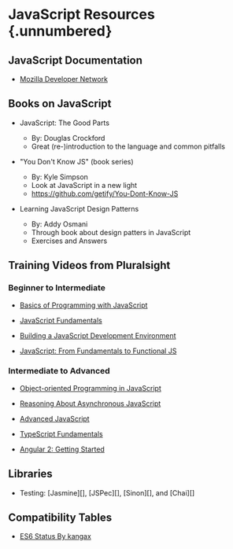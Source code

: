# JavaScript Resources {.unnumbered}

## JavaScript Documentation

  * [Mozilla Developer Network](https://developer.mozilla.org/en-US/docs/Web/JavaScript)

## Books on JavaScript

  * JavaScript: The Good Parts
    - By: Douglas Crockford
    - Great (re-)introduction to the language and common pitfalls

   * "You Don't Know JS" (book series)
     - By: Kyle Simpson
     - Look at JavaScript in a new light
     - <https://github.com/getify/You-Dont-Know-JS>

  * Learning JavaScript Design Patterns
    - By: Addy Osmani
    - Through book about design patters in JavaScript
    - Exercises and Answers

## Training Videos from Pluralsight

<div class="notes">

### Beginner to Intermediate

  * [Basics of Programming with JavaScript](https://app.pluralsight.com/library/courses/javascript-programming-basics/table-of-contents)

  * [JavaScript Fundamentals](https://app.pluralsight.com/library/courses/jscript-fundamentals/table-of-contents)

  * [Building a JavaScript Development Environment](https://app.pluralsight.com/library/courses/javascript-development-environment/table-of-contents)

  * [JavaScript: From Fundamentals to Functional JS](https://app.pluralsight.com/library/courses/javascript-from-fundamentals-to-functional-js/table-of-contents)

### Intermediate to Advanced

  * [Object-oriented Programming in JavaScript](https://app.pluralsight.com/library/courses/javascript-es6-object-oriented-programming)

  * [Reasoning About Asynchronous JavaScript](https://app.pluralsight.com/library/courses/asynchronous-javascript-reasoning/table-of-contents)

  * [Advanced JavaScript](https://app.pluralsight.com/library/courses/advanced-javascript/table-of-contents)

  * [TypeScript Fundamentals](https://app.pluralsight.com/library/courses/typescript)

  * [Angular 2: Getting Started](https://app.pluralsight.com/library/courses/angular-2-getting-started-update)

</div>

## Libraries

  * Testing: [Jasmine][], [JSPec][], [Sinon][], and [Chai][]

## Compatibility Tables

  * [ES6 Status By kangax](https://kangax.github.io/compat-table/es6/)

